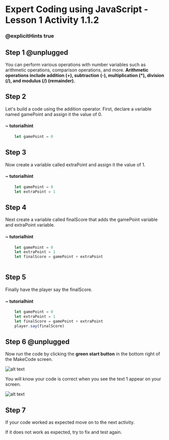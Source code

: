 # Expert Coding using JavaScript - Lesson 1 Activity 1.1.2
### @explicitHints true

## Step 1 @unplugged

You can perform various operations with number variables such as arithmetic operations, comparison operations, and more. **Arithmetic operations include addition (+), subtraction (-), multiplication (*), division (/), and modulus (/) (remainder).**

## Step 2 
Let's build a code using the addition operator. 
First, declare a variable named gamePoint and assign it the value of 0. 

#### ~ tutorialhint

```javascript
    let gamePoint = 0

```

## Step 3
Now create a variable called extraPoint and assign it the value of 1. 

#### ~ tutorialhint

```javascript
    let gamePoint = 0
    let extraPoint = 1

```

## Step 4
Next create a variable called finalScore that adds the gamePoint variable and extraPoint variable. 

#### ~ tutorialhint

```javascript
    let gamePoint = 0
    let extraPoint = 1
    let finalScore = gamePoint + extraPoint
  
```

## Step 5
Finally have the player say the finalScore. 

#### ~ tutorialhint

```javascript
    let gamePoint = 0
    let extraPoint = 1
    let finalScore = gamePoint + extraPoint
    player.say(finalScore)
```

## Step 6 @unplugged
Now run the code by clicking the **green start button** in the bottom right of the MakeCode screen. 

![alt text](https://expertjs.codingcredentials.com/Lesson1/1.1/1.JPG?raw=true "Start")

You will know your code is correct when you see the text 1 appear on your screen. 

![alt text](https://expertjs.codingcredentials.com/Lesson1/1.1/1.2.png?raw=true "Code")

## Step 7
If your code worked as expected move on to the next activity. 

If it does not work as expected, try to fix and test again.